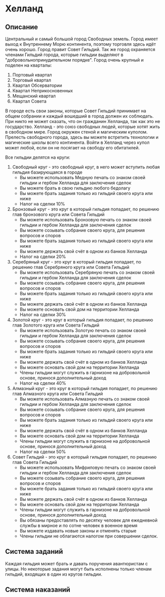 # Хелланд 

## Описание 
Центральный и самый большой город Свободных земель. Город имеет выход к Внутреннему Морю континента, поэтому торговля здесь идёт очень хорошо. Город правит Совет Гильдий. Так же город охраняется членами Гильдий города, которые гильдии выделяют в "добровольнопринудительном порядке". Город очень крупный и поделен на кварталы:
1. Портовый квартал
1. Торговый квартал
1. Квартал Обсерватории 
1. Квартал Неприкосновенных 
1. Мещанский квартал
1. Квартал Совета

В городе есть свои законы, которые Совет Гильдий принимает на общем собрании и каждый вошедший в город должен их соблюдать. При никто не может сказать, что он гражданин Хелланда, так как это не государство. Хелланд - это союз свободных людей, которые хотят жить в свободном мире. Город окружен стеной и магическим куполом. Прелесть свободного города, здесь вы можете встретить технологии и магические школы всего континента. Войти в Хелланд через купол может любой, если он не посягает на свободу его обитатилей. 

Все гильдии делятся на круги:
1. Свободный круг - это свободный круг, в него может вступить любая гильдия базирующаяся в городе
    - Вы можете использовать Медную печать со знаком своей гильдии и гербом Хелланда для заключения сделок
    - Вы можете брать в свою гильдию любого бедолагу
    - Вы можете брать задания только из гильдий своего круга или ниже
    - Налог на сделки 10%
1. Бронзовый круг - это круг в который гильдия попадает, по решению глав бронзового круга или Совета Гильдий
    - Вы можете использовать Бронзовую печать со знаком своей гильдии и гербом Хелланда для заключения сделок
    - Вы можете созывать собрание своего круга, для решения вопросов и споров
    - Вы можете брать задания только из гильдий своего круга или ниже
    - Вы можете держать свой счёт в одном из банков Хелланда
    - Налог на сделки 20%
1. Серебряный круг - это круг в который гильдия попадает, по решению глав Серебряного круга или Совета Гильдий
    - Вы можете использовать Серебряную печать со знаком своей гильдии и гербом Хелланда для заключения сделок
    - Вы можете созывать собрание своего круга, для решения вопросов и споров
    - Вы можете брать задания только из гильдий своего круга или ниже
    - Вы можете держать свой счёт в одном из банков Хелланда
    - Вы можете основать свой дом на территории Хелланда
    - Налог на сделки 30%
1. Золотой круг - это круг в который гильдия попадает, по решению глав Золотого круга или Совета Гильдий
    - Вы можете использовать Золотую печать со знаком своей гильдии и гербом Хелланда для заключения сделок
    - Вы можете созывать собрание своего круга, для решения вопросов и споров
    - Вы можете брать задания только из гильдий своего круга или ниже
    - Вы можете держать свой счёт в одном из банков Хелланда
    - Вы можете основать свой дом на территории Хелланда
    - Члены гильдии могут служить в гарнизоне на добровольной основе, принося дополнительный доход
    - Налог на сделки 40%
1. Алмазный круг - это круг в который гильдия попадает, по решению глав Алмазного круга или Совета Гильдий
    - Вы можете использовать Алмазную печать со знаком своей гильдии и гербом Хелланда для заключения сделок
    - Вы можете созывать собрание своего круга, для решения вопросов и споров
    - Вы можете брать задания только из гильдий своего круга или ниже
    - Вы можете держать свой счёт в одном из банков Хелланда
    - Вы можете основать свой дом на территории Хелланда
    - Члены гильдии могут служить в гарнизоне на добровольной основе, принося дополнительный доход
    - Налог на сделки 50%
1. Совет Гильдий - это круг в который гильдия попадает, по решению глав Совета Гильдий
    - Вы можете использовать Мифриловую печать со знаком своей гильдии и гербом Хелланда для заключения сделок
    - Вы можете созывать собрание своего круга, для решения вопросов и споров
    - Вы можете брать задания только из гильдий своего круга или ниже
    - Вы можете держать свой счёт в одном из банков Хелланда
    - Вы можете основать свой дом на территории Хелланда
    - Члены гильдии могут служить в гарнизоне на добровольной основе, принося дополнительный доход
    - Вы обязаны предоставлять по десятку человек для ежедневной службы в мирное и по сотне человек в военное время
    - Вы можете издавать новые законы и отменять старые
    - Члены гильдии не облагаются налогом при совершении сделок. 

## Система заданий
Каждая гильдия может брать и давать поручения авантюристам с улицы. Но некоторые задания могут быть исполнены только членам гильдий, входящих в один из кругов гильдии. 

## Система наказаний 
